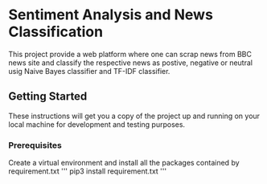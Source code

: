 # Sentiment Analysis and News Classification
This project provide a web platform where one can scrap news from BBC news site and classify the respective news as postive, negative or neutral usig Naive Bayes classifier and TF-IDF classifier.

## Getting Started

These instructions will get you a copy of the project up and running on your local machine for development and testing purposes. 

### Prerequisites
Create a virtual environment and install all the packages contained by requirement.txt
'''
pip3 install requirement.txt
'''
